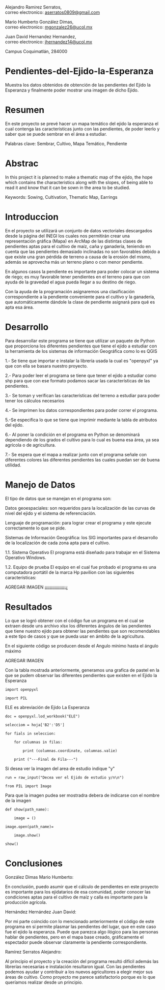 Alejandro Ramirez Serratos,   
    correo electronico: aserratos0809@gmail.com 
    
Mario Humberto González Dimas,  
    correo electronico: mgonzalez26@ucol.mx

Juan David Hernandez Hernandez,  
    correo electronico: jhernandez14@ucol.mx
    
Campus Coquimatlán, 284000

# Pendientes-del-Ejido-la-Esperanza

Muestra los datos obtenidos de obtención de las pendientes del Ejido la Esperanza y finalmente poder mostrar una imagen de dicho Ejido.

# Resumen

En este proyecto se prevé hacer un mapa temático del ejido la esperanza el cual contenga las características junto con las pendientes, de poder leerlo y saber que se puede sembrar en el área a estudiar.

Palabras clave: Sembrar, Cultivo, Mapa Temático, Pendiente

# Abstrac

In this project it is planned to make a thematic map of the ejido, the hope which contains the characteristics along with the slopes, of being able to read it and know that it can be sown in the area to be studied.

Keywords: Sowing, Cultivation, Thematic Map, Earrings

# Introduccion

En el proyecto se utilizará un conjunto de datos vectoriales descargados desde la página del INEGI los cuales nos permitirán crear una representación gráfica (Mapa) en ArcMap de las distintas clases de pendientes aptas para el cultivo de maíz, caña y ganadería, teniendo en cuenta que las pendientes demasiado inclinadas no son favorables debido a que existe una gran pérdida de terreno a causa de la erosión del mismo, además se aprovecha más un terreno plano o con menor pendiente.

En algunos casos la pendiente es importante para poder colocar un sistema de riego; es muy favorable tener pendientes en el terreno para que con ayuda de la gravedad el agua pueda llegar a su destino de riego.

Con la ayuda de la programación asignaremos una clasificación correspondiente a la pendiente conveniente para el cultivo y la ganadería, que automáticamente dándole la clase de pendiente asignará para qué es apta esa área.

# Desarrollo

Para desarrollar este programa se tiene que utilizar un paquete de Python que proporciona los diferentes pendientes que tiene el ejido  a estudiar con la herramienta de los sistemas de información Geográfica como lo es QGIS

1.-   Se tiene que importar e instalar la librería usada la cual es "openpyxl" ya que con ella se basara nuestro proyecto.

2.- Para poder leer el programa se tiene que tener el ejido a estudiar  como shp para que con ese formato podamos sacar las características de las pendientes.

3.- Se toman y verifican las características del terreno a estudiar para poder tener los cálculos necesarios

4.- Se imprimen los datos correspondientes para poder correr el programa.

5.-Se especifica lo que se tiene que imprimir mediante la tabla de atributos del ejido.

6.- Al poner la condición en el programa en Python se denominará dependiendo de los grados el cultivo para lo cual es buena esa área, ya sea agrícola o de agricultura.

7.- Se espera que el mapa a realizar junto con el programa señale con diferentes colores las diferentes pendientes las cuales puedan ser de buena utilidad.

# Manejo de Datos

El tipo de datos que se manejan en el programa son:

Datos geoespaciales: son requeridos para la localización de las curvas de nivel del ejido y el sistema de referenciación.

Lenguaje de programación: para lograr crear el programa y este ejecute correctamente lo que se pide.

Sistemas de Información Geográfica: los SIG importantes para el desarrollo de la localización de cada zona apta para el cultivo.

1.1. 	Sistema Operativo
El programa está diseñado para trabajar en el Sistema Operativo Windows. 

1.2. 	Equipo de prueba
El equipo en el cual fue probado el programa es una computadora portátil de la marca Hp pavilion con las siguientes características:

AGREGAR IMAGEN ¡¡¡¡¡¡¡¡¡¡¡¡¡¡¡¡¡¿

# Resultados

Lo que se logró obtener con el código fue un programa en el cual se extraen desde uns archivo xlsx los diferentes ángulos de las   pendientes  que tiene nuestro ejido para obtener las pendientes que son recomendables a este tipo de casos y que se pueda usar en  ámbito de la agricultura.

En el siguiente código se producen desde el Angulo mínimo  hasta el ángulo máximo 

AGREGAR IMAGEN

Con la tabla mostrada anteriormente, generamos una grafica de pastel en la que se pudem observar las diferentes pendientes que existen en el Ejido la Esperanza

    import openpyxl
    
    import PIL

ELE es abreviación de Ejido La Esperanza

    doc = openpyxl.lod_workbook("ELE")

    selecciom = hoja['B2':'D5']

    for fials in seleccion:

        for columnas in filas:
    
            print (columnas.coordinate, columnas.valie)
        
        print ("---Final de Fila---")
 
Si desea ver la imagen del area de estudio indique "y"

    run = raw_input("Decea ver el Ejido de estudio y/n\n")

    from PIL import Image

Para que la imagen pudea ser mostradra debera de indicarse con el nombre de la imagen

    def show(path_name):

        image = ()
    
    image.open(path_name)=

        image.show()
    
    show()
    
# Conclusiones

González Dimas Mario Humberto:

En conclusión, puedo asumir que el cálculo de pendientes en este proyecto es importante para los ejidatarios de esa comunidad, poder conocer las condiciones aptas para el cultivo de maíz y calla es importante para la producción agrícola.

Hernández Hernández Juan David:

Por mi parte coincido con lo mencionado anteriormente el código de este programa en sí permite plasmar las pendientes del lugar, que en este caso fue el ejido la esperanza. Puede que parezca algo ilógico para las personas hablar de pendientes, pero en el mapa base creado, gráficamente el espectador puede observar claramente la pendiente correspondiente.

Ramírez Serratos Alejandro:

Al principio el proyecto y la creación del programa resultó difícil además las librerías necesarias e instalación resultaron igual.
Con las pendientes podemos ayudar y contribuir a los nuevos agricultores a elegir mejor sus áreas de cultivo. Como proyecto me parece satisfactorio porque es lo que queríamos realizar desde un principio. 
